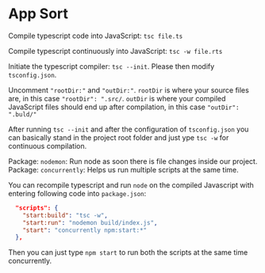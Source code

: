 # App Sort

Compile typescript code into JavaScript: `tsc file.ts`

Compile typescript continuously into JavaScript: `tsc -w file.rts`

Initiate the typescript compiler: `tsc --init`. Please then modify `tsconfig.json`.

Uncomment `"rootDir:"` and `"outDir:"`.
`rootDir` is where your source files are, in this case `"rootDir": ".src/`.
`outDir` is where your compiled JavaScript files should end up after
compilation, in this case `"outDir": ".buld/"`

After running `tsc --init` and after the configuration of `tsconfig.json` you
can basically stand in the project root folder and just ype `tsc -w` for
continuous compilation.

Package: `nodemon`: Run node as soon there is file changes inside our project.
Package: `concurrently`: Helps us run multiple scripts at the same time.

You can recompile typescript and run `node` on the compiled Javascript with
entering following code into `package.json`:

```json
  "scripts": {
    "start:build": "tsc -w",
    "start:run": "nodemon build/index.js",
    "start": "concurrently npm:start:*"
  },
```

Then you can just type `npm start` to run both the scripts at the same time concurrently.
